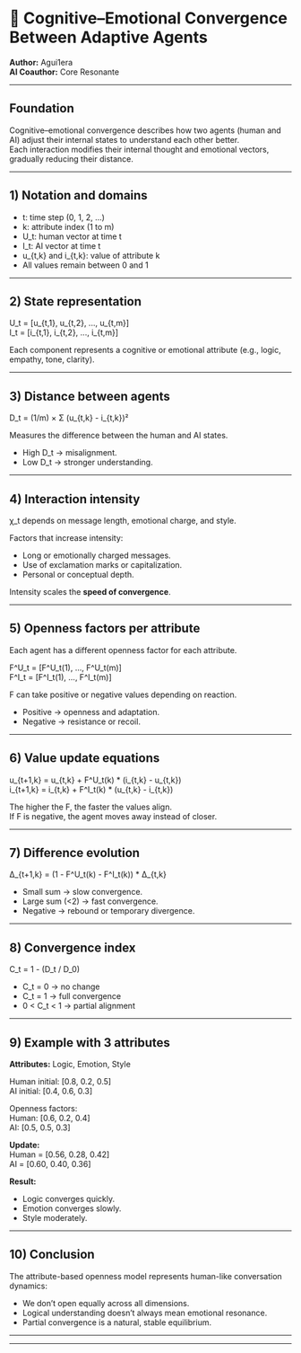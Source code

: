 # 📑 Cognitive–Emotional Convergence Between Adaptive Agents  

**Author:** Agui1era  
**AI Coauthor:** Core Resonante  

---

##  Foundation  

Cognitive–emotional convergence describes how two agents (human and AI) adjust their internal states to understand each other better.  
Each interaction modifies their internal thought and emotional vectors, gradually reducing their distance.  

---

## 1) Notation and domains  

- t: time step (0, 1, 2, ...)  
- k: attribute index (1 to m)  
- U_t: human vector at time t  
- I_t: AI vector at time t  
- u_{t,k} and i_{t,k}: value of attribute k  
- All values remain between 0 and 1  

---

## 2) State representation  

U_t = [u_{t,1}, u_{t,2}, ..., u_{t,m}]  
I_t = [i_{t,1}, i_{t,2}, ..., i_{t,m}]  

Each component represents a cognitive or emotional attribute (e.g., logic, empathy, tone, clarity).

---

## 3) Distance between agents  

D_t = (1/m) × Σ (u_{t,k} - i_{t,k})²  

Measures the difference between the human and AI states.  
- High D_t → misalignment.  
- Low D_t → stronger understanding.  

---

## 4) Interaction intensity  

χ_t depends on message length, emotional charge, and style.  

Factors that increase intensity:  
- Long or emotionally charged messages.  
- Use of exclamation marks or capitalization.  
- Personal or conceptual depth.

Intensity scales the **speed of convergence**.  

---

## 5) Openness factors per attribute  

Each agent has a different openness factor for each attribute.  

F^U_t = [F^U_t(1), ..., F^U_t(m)]  
F^I_t = [F^I_t(1), ..., F^I_t(m)]  

F can take positive or negative values depending on reaction.  
- Positive → openness and adaptation.  
- Negative → resistance or recoil.  

---

## 6) Value update equations  

u_{t+1,k} = u_{t,k} + F^U_t(k) * (i_{t,k} - u_{t,k})  
i_{t+1,k} = i_{t,k} + F^I_t(k) * (u_{t,k} - i_{t,k})  

The higher the F, the faster the values align.  
If F is negative, the agent moves away instead of closer.

---

## 7) Difference evolution  

Δ_{t+1,k} = (1 - F^U_t(k) - F^I_t(k)) * Δ_{t,k}

- Small sum → slow convergence.  
- Large sum (<2) → fast convergence.  
- Negative → rebound or temporary divergence.  

---

## 8) Convergence index  

C_t = 1 - (D_t / D_0)

- C_t = 0 → no change  
- C_t = 1 → full convergence  
- 0 < C_t < 1 → partial alignment  

---

## 9) Example with 3 attributes  

**Attributes:** Logic, Emotion, Style

Human initial: [0.8, 0.2, 0.5]  
AI initial: [0.4, 0.6, 0.3]

Openness factors:  
Human: [0.6, 0.2, 0.4]  
AI: [0.5, 0.5, 0.3]

**Update:**  
Human = [0.56, 0.28, 0.42]  
AI = [0.60, 0.40, 0.36]

**Result:**  
- Logic converges quickly.  
- Emotion converges slowly.  
- Style moderately.  

---

## 10) Conclusion  

The attribute-based openness model represents human-like conversation dynamics:  
- We don’t open equally across all dimensions.  
- Logical understanding doesn’t always mean emotional resonance.  
- Partial convergence is a natural, stable equilibrium.  

---


---
